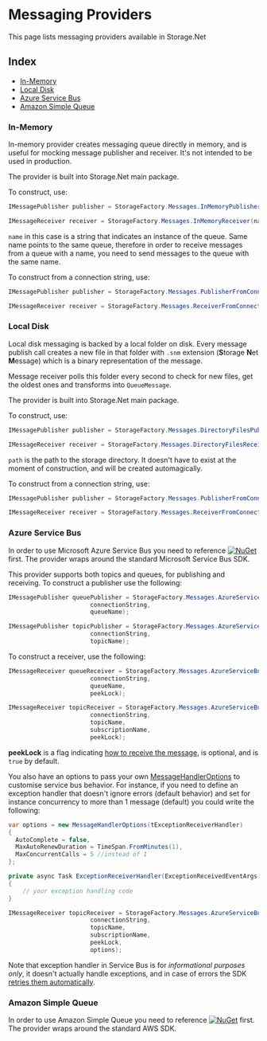# Messaging Providers

This page lists messaging providers available in Storage.Net

## Index

- [In-Memory](#inmemory)
- [Local Disk](#local-disk)
- [Azure Service Bus](#azure-service-bus)
- [Amazon Simple Queue](#amazon-simple-queue)

### In-Memory

In-memory provider creates messaging queue directly in memory, and is useful for mocking message publisher and receiver. It's not intended to be used in production.

The provider is built into Storage.Net main package.

To construct, use:

```csharp
IMessagePublisher publisher = StorageFactory.Messages.InMemoryPublisher(name);

IMessageReceiver receiver = StorageFactory.Messages.InMemoryReceiver(name);
```

`name` in this case is a string that indicates an instance of the queue. Same name points to the same queue, therefore in order to receive messages from a queue with a name, you need to send messages to the queue with the same name.

To construct from a connection string, use:

```csharp
IMessagePublisher publisher = StorageFactory.Messages.PublisherFromConnectionString("inmemory://name=the_name");

IMessageReceiver receiver = StorageFactory.Messages.ReceiverFromConnectionString("inmemory://name=the_name");
```

### Local Disk

Local disk messaging is backed by a local folder on disk. Every message publish call creates a new file in that folder with `.snm` extension (**S**torage **N**et **M**essage) which is a binary representation of the message.

Message receiver polls this folder every second to check for new files, get the oldest ones and transforms into `QueueMessage`. 

The provider is built into Storage.Net main package.

To construct, use:

```csharp
IMessagePublisher publisher = StorageFactory.Messages.DirectoryFilesPublisher(path);

IMessageReceiver receiver = StorageFactory.Messages.DirectoryFilesReceiver(path);
```

`path` is the path to the storage directory. It doesn't have to exist at the moment of construction, and will be created automagically.

To construct from a connection string, use:

```csharp
IMessagePublisher publisher = StorageFactory.Messages.PublisherFromConnectionString("disk://path=the_path");

IMessageReceiver receiver = StorageFactory.Messages.ReceiverFromConnectionString("disk://path=the_path");
```

### Azure Service Bus

In order to use Microsoft Azure Service Bus you need to reference
[![NuGet](https://img.shields.io/nuget/v/Storage.Net.Microsoft.Azure.ServiceBus.svg)](https://www.nuget.org/packages/Storage.Net.Microsoft.Azure.ServiceBus/) first. The provider wraps around the standard Microsoft Service Bus SDK.

This provider supports both topics and queues, for publishing and receiving. To construct a publisher use the following:

```csharp
IMessagePublisher queuePublisher = StorageFactory.Messages.AzureServiceBusQueuePublisher(
                       connectionString,
                       queueName);

IMessagePublisher topicPublisher = StorageFactory.Messages.AzureServiceBusTopicPublisher(
                       connectionString,
                       topicName);
```

To construct a receiver, use the following:


```csharp
IMessageReceiver queueReceiver = StorageFactory.Messages.AzureServiceBusQueueReceiver(
                       connectionString,
                       queueName,
                       peekLock);

IMessageReceiver topicReceiver = StorageFactory.Messages.AzureServiceBusTopicReceiver(
                       connectionString,
                       topicName,
                       subscriptionName,
                       peekLock);
```

**peekLock** is a flag indicating [how to receive the message](https://docs.microsoft.com/en-us/rest/api/servicebus/peek-lock-message-non-destructive-read), is optional, and is `true` by default.

You also have an options to pass your own [MessageHandlerOptions](https://docs.microsoft.com/en-us/dotnet/api/microsoft.azure.servicebus.messagehandleroptions?view=azure-dotnet) to customise service bus behavior. For instance, if you need to define an exception handler that doesn't ignore errors (default behavior) and set for instance concurrency to more than 1 message (default) you could write the following:

```csharp
var options = new MessageHandlerOptions(tExceptionReceiverHandler)
{
  AutoComplete = false,
  MaxAutoRenewDuration = TimeSpan.FromMinutes(1),
  MaxConcurrentCalls = 5 //instead of 1
};

private async Task ExceptionReceiverHandler(ExceptionReceivedEventArgs args)
{
    // your exception handling code
}

IMessageReceiver topicReceiver = StorageFactory.Messages.AzureServiceBusTopicReceiver(
                       connectionString,
                       topicName,
                       subscriptionName,
                       peekLock,
                       options);
```

Note that exception handler in Service Bus is for *informational purposes only*, it doesn't actually handle exceptions, and in case of errors the SDK [retries them automatically](https://docs.microsoft.com/en-us/dotnet/api/microsoft.azure.servicebus.messagehandleroptions.exceptionreceivedhandler?view=azure-dotnet#Microsoft_Azure_ServiceBus_MessageHandlerOptions_ExceptionReceivedHandler).

### Amazon Simple Queue

In order to use Amazon Simple Queue you need to reference
[![NuGet](https://img.shields.io/nuget/v/Storage.Net.Amazon.Aws.svg)](https://www.nuget.org/packages/Storage.Net.Amazon.Aws/) first. The provider wraps around the standard AWS SDK.


